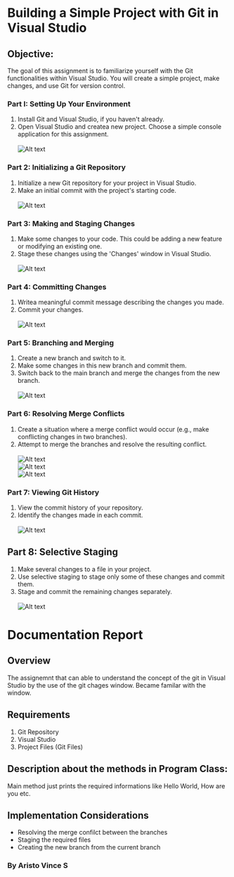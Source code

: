 # Building a Simple Project with Git in Visual Studio
## Objective: 
The goal of this assignment is to familiarize yourself with the Git functionalities within Visual
Studio. You will create a simple project, make changes, and use Git for version control.
### Part I: Setting Up Your Environment
1. Install Git and Visual Studio, if you haven't already.
2. Open Visual Studio and createa new project. Choose a simple console application for this assignment.<br><br>
![Alt text](<Screenshot (13).png>)
### Part 2: Initializing a Git Repository
1. Initialize a new Git repository for your project in Visual Studio.
2. Make an initial commit with the project's starting code.<br><br>
![Alt text](<Screenshot (2).png>)
### Part 3: Making and Staging Changes
1. Make some changes to your code. This could be adding a new feature or modifying an existing one.
2. Stage these changes using the 'Changes' window in Visual Studio.<br><br>
![Alt text](<Screenshot (5).png>)
### Part 4: Committing Changes
1. Writea meaningful commit message describing the changes you made.
2. Commit your changes.<br><br>
![Alt text](<Screenshot (6).png>)
### Part 5: Branching and Merging
1. Create a new branch and switch to it.
2. Make some changes in this new branch and commit them. 
3. Switch back to the main branch and merge the changes from the new branch.<br><br>
![Alt text](<Screenshot (7).png>)
### Part 6: Resolving Merge Conflicts
1. Create a situation where a merge conflict would occur (e.g., make conflicting changes in two branches).
2. Attempt to merge the branches and resolve the resulting conflict.<br><br>
![Alt text](<Screenshot (16).png>)<br>
![Alt text](<Screenshot (15).png>)<br>
![Alt text](<Screenshot (17).png>)<br>
### Part 7: Viewing Git History
1. View the commit history of your repository.
2. Identify the changes made in each commit.<br><br>
![Alt text](<Screenshot (8).png>)
## Part 8: Selective Staging
1. Make several changes to a file in your project.
2. Use selective staging to stage only some of these changes and commit them.
3. Stage and commit the remaining changes separately.<br><br>
![Alt text](<Screenshot (10).png>)<br>
# Documentation Report
## Overview
The assignemnt that can able to understand the concept of the git in Visual Studio by the use of the git chages window. Became familar with the window.

## Requirements
1. Git Repository
2. Visual Studio
3. Project Files (Git Files)

## Description about the methods in Program Class:
Main method just prints the required informations like Hello World, How are you etc.

## Implementation Considerations
- Resolving the merge confilct between the branches
- Staging the required files
- Creating the new branch from the current branch

### By Aristo Vince S
